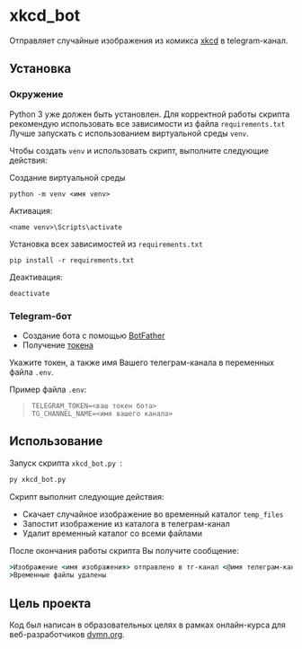 # xkcd_bot #

Отправляет случайные изображения из комикса [xkcd](https://xkcd.com) в telegram-канал.

## Установка

### Окружение

Python 3 уже должен быть установлен.
Для корректной работы скрипта рекомендую использовать все зависимости из файла `requirements.txt`
Лучше запускать с использованием виртуальной среды `venv`.

Чтобы создать `venv` и использовать скрипт, выполните следующие действия:

Создание виртуальной среды
```
python -m venv <имя venv>
```

Активация:
```
<name venv>\Scripts\activate
```

Установка всех зависимостей из `requirements.txt `
```
pip install -r requirements.txt
```
Деактивация:
```
deactivate
```
### Telegram-бот
- Создание бота с помощью [BotFather](https://way23.ru/%D1%80%D0%B5%D0%B3%D0%B8%D1%81%D1%82%D1%80%D0%B0%D1%86%D0%B8%D1%8F-%D0%B1%D0%BE%D1%82%D0%B0-%D0%B2-telegram.html)
- Получение [токена](https://smmplanner.com/blog/otlozhennyj-posting-v-telegram/#02:~:text=%D0%B1%D0%BE%D1%82%D0%B0%2C%20%D0%B0%20%D1%82%D0%B0%D0%BA%D0%B6%D0%B5-,%D1%82%D0%BE%D0%BA%D0%B5%D0%BD,-%D0%B4%D0%BB%D1%8F%20HTTP%20API)

Укажите токен, а также имя Вашего телеграм-канала в переменных файла `.env`.

Пример файла `.env`:
>```
>TELEGRAM_TOKEN=<ваш токен бота>
>TG_CHANNEL_NAME=<имя вашего канала>
>```

## Использование

Запуск скрипта `xkcd_bot.py `:

```cmd
py xkcd_bot.py
```
Скрипт выполнит следующие действия:
- Скачает случайное изображение во временный каталог `temp_files`
- Запостит изображение из каталога в телеграм-канал
- Удалит временный каталог со всеми файлами

После окончания работы скрипта Вы получите сообщение:
```cmd
>Изображение <имя изображения> отправлено в тг-канал <@имя телеграм-канала>
>Временные файлы удалены
```

## Цель проекта

Код был написан в образовательных целях в рамках онлайн-курса для веб-разработчиков [dvmn.org](https://dvmn.org/).